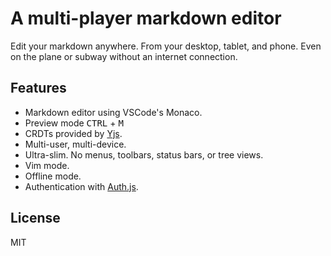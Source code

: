 # A multi-player markdown editor

Edit your markdown anywhere. From your desktop, tablet, and phone. Even on the plane or subway without an internet connection.

## Features

- Markdown editor using VSCode's Monaco.
- Preview mode <kbd>CTRL</kbd> + <kbd>M</kbd>
- CRDTs provided by [Yjs](https://yjs.dev).
- Multi-user, multi-device.
- Ultra-slim. No menus, toolbars, status bars, or tree views.
- Vim mode.
- Offline mode.
- Authentication with [Auth.js](https://authjs.dev).

## License

MIT
